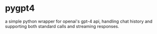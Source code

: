 # pygpt4
a simple python wrapper for openai's gpt-4 api, handling chat history and supporting both standard calls and streaming responses.
